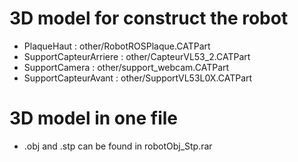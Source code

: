 # 3D model for construct the robot

- PlaqueHaut : other/RobotROSPlaque.CATPart
- SupportCapteurArriere : other/CapteurVL53_2.CATPart
- SupportCamera : other/support_webcam.CATPart
- SupportCapteurAvant : other/SupportVL53L0X.CATPart

# 3D model in one file

- .obj and .stp can be found in robotObj_Stp.rar